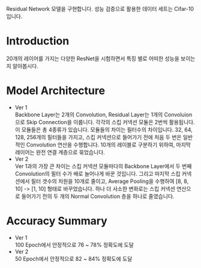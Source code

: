 Residual Network 모델을 구현합니다. 성능 검증으로 활용한 데이터 세트는 Cifar-10 입니다.  
  
# Introduction  
20개의 레이어를 가지는 다양한 ResNet을 시험하면서 특징 별로 어떠한 성능을 보이는지 알아봅시다.  
  
# Model Architecture  
- Ver 1  
Backbone Layer는 2개의 Convolution, Residual Layer는 1개의 Convoluion으로 Skip Connection을 이룹니다. 각각의 스킵 커넥션 모듈은 2번씩 활용됩니다. 이 모듈들은 총 4종류가 있습니다. 모듈들의 차이는 필터수의 차이입니다. 32, 64, 128, 256개의 필터들을 가지고, 스킵 커넥션으로 들어가기 전에 처음 두 번은 일반적인 Convolution 연산을 수행합니다. 10개의 레이블로 구분하기 위하여, 마지막 레이어는 완전 연결 계층으로 묶었습니다.  
- Ver 2  
Ver 1과의 가장 큰 차이는 스킵 커넥션 모듈마다의 Backbone Layer에서 두 번째 Convolution의 필터 수가 배로 늘어나게 바꾼 것입니다. 그리고 마지막 스킵 커넥션에서 필터 갯수의 차원을 10개로 줄이고, Average Pooling을 수행하여 [8, 8, 10] -> [1, 10] 형태로 바꾸었습니다. 하나 더 사소한 변화로는 스킵 커넥션 연산으로 들어가기 전의 두 개의 Normal Convolution 층을 하나로 줄였습니다.  
  
# Accuracy Summary  
- Ver 1  
100 Epoch에서 안정적으로 76 ~ 78% 정확도에 도달  
- Ver 2  
50 Epoch에서 안정적으로 82 ~ 84% 정확도에 도달  
